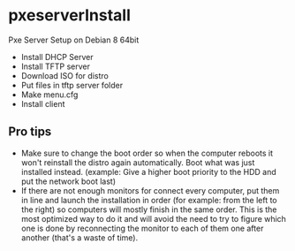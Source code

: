 # pxeserverInstall
Pxe Server Setup on Debian 8 64bit

- Install DHCP Server
- Install TFTP server
- Download ISO for distro
- Put files in tftp server folder
- Make menu.cfg
- Install client

## Pro tips

- Make sure to change the boot order so when the computer reboots it won't reinstall the distro again automatically. Boot what was just installed instead. (example: Give a higher boot priority to the HDD and put the network boot last)
- If there are not enough monitors for connect every computer, put them in line and launch the installation in order (for example: from the left to the right) so computers will mostly finish in the same order. This is the most optimized way to do it and will avoid the need to try to figure which one is done by reconnecting the monitor to each of them one after another (that's a waste of time).
